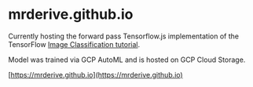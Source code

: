 # mrderive.github.io

Currently hosting the forward pass Tensorflow.js implementation of the TensorFlow [Image Classification tutorial](https://www.tensorflow.org/tutorials/images/classification).

Model was trained via GCP AutoML and is hosted on GCP Cloud Storage.

[https://mrderive.github.io](https://mrderive.github.io)
